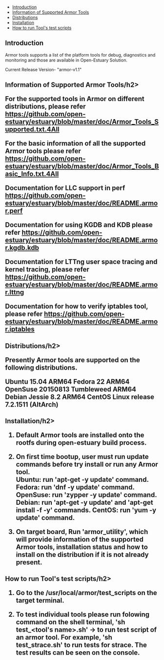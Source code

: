 * [Introduction](#1)
* [Information of Supported Armor Tools ](#2)
* [Distributions](#3)
* [Installation](#4)
* [How to run Tool's test scripts](#5)

<h2 id="1">Introduction</h2>

Armor tools supports a list of the platform tools for debug, diagnostics and monitoring and those are available in Open-Estuary Solution.

Current Release Version- "armor-v1.1"

<h2 id="2">Information of Supported Armor Tools/h2>

For the supported tools in Armor on different distributions, please refer https://github.com/open-estuary/estuary/blob/master/doc/Armor_Tools_Supported.txt.4All

For the basic information of all the supported Armor tools please refer https://github.com/open-estuary/estuary/blob/master/doc/Armor_Tools_Basic_Info.txt.4All

Documentation for LLC support in perf https://github.com/open-estuary/estuary/blob/master/doc/README.armor.perf

Documentation for using KGDB and KDB please refer https://github.com/open-estuary/estuary/blob/master/doc/README.armor.kgdb.kdb

Documentation for LTTng user space tracing and kernel tracing, please refer https://github.com/open-estuary/estuary/blob/master/doc/README.armor.lttng

Documentation for how to verify iptables tool, please refer https://github.com/open-estuary/estuary/blob/master/doc/README.armor.iptables

<h2 id="3">Distributions/h2>

Presently Armor tools are supported on the following distributions.

**Ubuntu 15.04 ARM64**
**Fedora 22 ARM64**
**OpenSuse 20150813 Tumbleweed ARM64**
**Debian Jessie 8.2 ARM64**
**CentOS Linux release 7.2.1511 (AltArch)**
 
<h2 id="4">Installation/h2>

1. Default Armor tools are installed onto the rootfs during open-estuary build process.

2. On first time bootup, user must run update commands before try install or run any Armor tool.   
   Ubuntu: run 'apt-get -y update' command.
   Fedora: run 'dnf -y update' command.
   OpenSuse: run 'zypper -y update' command.
   Debian: run 'apt-get -y update' and 'apt-get install -f -y' commands. 
   CentOS: run 'yum -y update' command.

3. On target board, Run 'armor_utility', which will provide information of the supported Armor tools, installation status and how to install on the distribution if it is not already present.   

<h2 id="5">How to run Tool's test scripts/h2>

1. Go to the /usr/local/armor/test_scripts on the target terminal. 
   
2. To test individual tools please run folowing command on the shell terminal,
    'sh test_<tool's name>.sh' -> to run test script of an armor tool.
    For example, 'sh test_strace.sh' to run tests for strace.
    The test results can be seen on the console.
